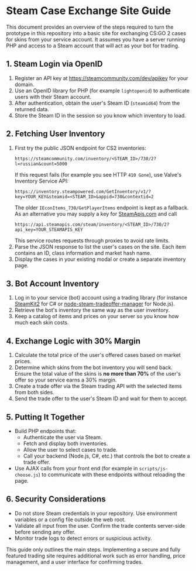 # Steam Case Exchange Site Guide

This document provides an overview of the steps required to turn the prototype in this repository into a basic site for exchanging CS:GO 2 cases for skins from your service account. It assumes you have a server running PHP and access to a Steam account that will act as your bot for trading.

## 1. Steam Login via OpenID

1. Register an API key at <https://steamcommunity.com/dev/apikey> for your domain.
2. Use an OpenID library for PHP (for example `lightopenid`) to authenticate users with their Steam account.
3. After authentication, obtain the user's Steam ID (`steamid64`) from the returned data.
4. Store the Steam ID in the session so you know which inventory to load.

## 2. Fetching User Inventory

1. First try the public JSON endpoint for CS2 inventories:
   ```
   https://steamcommunity.com/inventory/<STEAM_ID>/730/2?l=russian&count=5000
   ```
   If this request fails (for example you see HTTP `410 Gone`), use Valve's Inventory Service API:
   ```
   https://inventory.steampowered.com/GetInventory/v1/?key=YOUR_KEY&steamid=<STEAM_ID>&appid=730&contextid=2
   ```
   The older `IEconItems_730/GetPlayerItems` endpoint is kept as a fallback.
   As an alternative you may supply a key for [SteamApis.com](https://steamapis.com/) and call
   ```
   https://api.steamapis.com/steam/inventory/<STEAM_ID>/730/2?api_key=YOUR_STEAMAPIS_KEY
   ```
   This service routes requests through proxies to avoid rate limits.
2. Parse the JSON response to list the user's cases on the site. Each item contains an ID, class information and market hash name.
3. Display the cases in your existing modal or create a separate inventory page.

## 3. Bot Account Inventory

1. Log in to your service (bot) account using a trading library (for instance [SteamKit2](https://github.com/SteamRE/SteamKit) for C# or [node-steam-tradeoffer-manager](https://github.com/DoctorMcKay/node-steam-tradeoffer-manager) for Node.js).
2. Retrieve the bot's inventory the same way as the user inventory.
3. Keep a catalog of items and prices on your server so you know how much each skin costs.

## 4. Exchange Logic with 30% Margin

1. Calculate the total price of the user's offered cases based on market prices.
2. Determine which skins from the bot inventory you will send back. Ensure the total value of the skins is **no more than 70%** of the user's offer so your service earns a 30% margin.
3. Create a trade offer via the Steam trading API with the selected items from both sides.
4. Send the trade offer to the user's Steam ID and wait for them to accept.

## 5. Putting It Together

- Build PHP endpoints that:
  - Authenticate the user via Steam.
  - Fetch and display both inventories.
  - Allow the user to select cases to trade.
  - Call your backend (Node.js, C#, etc.) that controls the bot to create a trade offer.
- Use AJAX calls from your front end (for example in `scripts/js-choose.js`) to communicate with these endpoints without reloading the page.

## 6. Security Considerations

- Do not store Steam credentials in your repository. Use environment variables or a config file outside the web root.
- Validate all input from the user. Confirm the trade contents server-side before sending any offer.
- Monitor trade logs to detect errors or suspicious activity.

This guide only outlines the main steps. Implementing a secure and fully featured trading site requires additional work such as error handling, price management, and a user interface for confirming trades.
